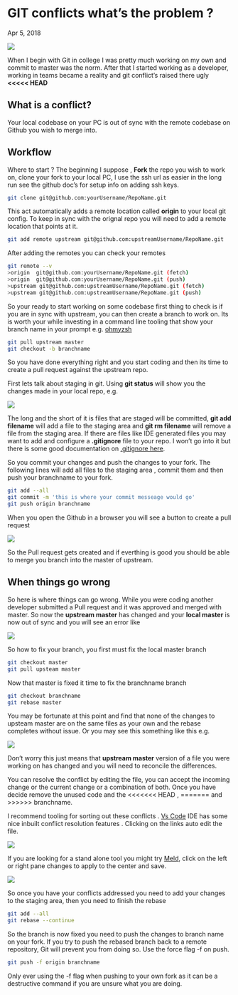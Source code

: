 # GIT conflicts what’s the problem ?
Apr 5, 2018

![](https://cdn-images-1.medium.com/max/800/1*hJ2sU-w4aGEzPm8kvnzjPw.jpeg?style=centerme)

When I begin with Git in college I was pretty much working on my own and commit to master was the norm. After that I started working as a developer, working in teams became a reality and git conflict’s raised there ugly **<<<<< HEAD**

## What is a conflict?
Your local codebase on your PC is out of sync with the remote codebase on Github you wish to merge into.

## Workflow
Where to start ? The beginning I suppose , **Fork** the repo you wish to work on, clone your fork to your local PC, I use the ssh url as easier in the long run see the github doc’s for setup info on adding ssh keys.

```bash
git clone git@github.com:yourUsername/RepoName.git
```

This act automatically adds a remote location called **origin** to your local git config. To keep in sync with the orignal repo you will need to add a remote location that points at it.

```bash
git add remote upstream git@github.com:upstreamUsername/RepoName.git
```

After adding the remotes you can check your remotes

```bash
git remote --v
>origin  git@github.com:yourUsername/RepoName.git (fetch)   
>origin  git@github.com:yourUsername/RepoName.git (push)              
>upstream git@github.com:upstreamUsername/RepoName.git (fetch)   
>upstream git@github.com:upstreamUsername/RepoName.git (push)
```

So your ready to start working on some codebase first thing to check is if you are in sync with upstream, you can then create a branch to work on. Its is worth your while investing in a command line tooling that show your branch name in your prompt e.g. [ohmyzsh](https://github.com/robbyrussell/oh-my-zsh)

```bash
git pull upstream master
git checkout -b branchname
```

So you have done everything right and you start coding and then its time to create a pull request against the upstream repo.

First lets talk about staging in git. Using **git status** will show you the changes made in your local repo, e.g.

![](https://cdn-images-1.medium.com/max/800/1*ngu9OPHFNV1cx36n9FN2hg.png?style=centerme)

The long and the short of it is files that are staged will be committed, **git add filename** will add a file to the staging area and **git rm filename** will remove a file from the staging area. If there are files like IDE generated files you may want to add and configure a **.gitignore** file to your repo. I won’t go into it but there is some good documentation on [.gitignore here](https://www.atlassian.com/git/tutorials/saving-changes/gitignore).

So you commit your changes and push the changes to your fork. The following lines will add all files to the staging area , commit them and then push your branchname to your fork.

```bash
git add --all
git commit -m 'this is where your commit messeage would go'
git push origin branchname
```

When you open the Github in a browser you will see a button to create a pull request

![](https://cdn-images-1.medium.com/max/800/1*5mWR6EaQcVf4nbvmvmtjTQ.png?style=centerme)

So the Pull request gets created and if everthing is good you should be able to merge you branch into the master of upstream.

## When things go wrong
So here is where things can go wrong. While you were coding another developer submitted a Pull request and it was approved and merged with master. So now the **upstream master** has changed and your **local master** is now out of sync and you will see an error like

![](https://cdn-images-1.medium.com/max/800/1*6bczdL6znl8lvVEagk82IQ.png?style=centerme)

So how to fix your branch, you first must fix the local master branch

```bash
git checkout master
git pull upsteam master
```

Now that master is fixed it time to fix the branchname branch

```bash
git checkout branchname 
git rebase master
```

You may be fortunate at this point and find that none of the changes to upsteam master are on the same files as your own and the rebase completes without issue. Or you may see this something like this e.g.

![](https://cdn-images-1.medium.com/max/800/1*sz-e8xhCtUIwlP-SeKScDg.jpeg?style=centerme)

Don’t worry this just means that **upstream master** version of a file you were working on has changed and you will need to reconcile the differences.

You can resolve the conflict by editing the file, you can accept the incoming change or the current change or a combination of both. Once you have decide remove the unused code and the <<<<<<< HEAD , ======= and >>>>>> branchname.

I recommend tooling for sorting out these conflicts . [Vs Code](https://code.visualstudio.com/) IDE has some nice inbuilt conflict resolution features . Clicking on the links auto edit the file.

![](https://cdn-images-1.medium.com/max/800/1*hVqanWLjYJxJrTZ6ROUNdQ.png?style=centerme)

If you are looking for a stand alone tool you might try [Meld](http://meldmerge.org/help/resolving-conflicts.html), click on the left or right pane changes to apply to the center and save.

![](https://cdn-images-1.medium.com/max/800/1*yQi8RsNLdrAyXRlWog8Jow.png?style=centerme)

So once you have your conflicts addressed you need to add your changes to the staging area, then you need to finish the rebase

```bash
git add --all
git rebase --continue
```

So the branch is now fixed you need to push the changes to branch name on your fork. If you try to push the rebased branch back to a remote repository, Git will prevent you from doing so. Use the force flag -f on push.

```bash
git push -f origin branchname
```

Only ever using the -f flag when pushing to your own fork as it can be a destructive command if you are unsure what you are doing.